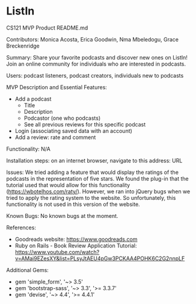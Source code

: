 # ListIn
CS121 MVP Product
README.md

Contributors: Monica Acosta, Erica Goodwin, Nma Mbeledogu, Grace Breckenridge

Summary: Share your favorite podcasts and discover new ones on ListIn! Join an online community for individuals who are interested in podcasts.

Users: podcast listeners, podcast creators, individuals new to podcasts

MVP Description and Essential Features:
- Add a podcast
  - Title
  - Description
  - Podcastor (one who podcasts)
  - See all previous reviews for this specific podcast
- Login (associating saved data with an account)
- Add a review: rate and comment

Functionality: N/A

Installation steps: on an internet browser, navigate to this address: URL

Issues: We tried adding a feature that would display the ratings of the podcasts in the representation of five stars. We found the plug-in that the tutorial used that would allow for this functionality (https://wbotelhos.com/raty/). However, we ran into jQuery bugs when we tried to apply the rating system to the website. So unfortunately, this functionality is not used in this version of the website. 

Known Bugs: No known bugs at the moment. 

References:
- Goodreads website: https://www.goodreads.com
- Ruby on Rails - Book Review Application Tutorial: https://www.youtube.com/watch?v=AMai9EZesXY&list=PLsyJtAEU4pGw3PCKAA4POHK6C2G2nnpLF

Additional Gems:
- gem 'simple_form', '~> 3.5'
- gem 'bootstrap-sass', '~> 3.3', '>= 3.3.7'
- gem 'devise', '~> 4.4', '>= 4.4.1'
